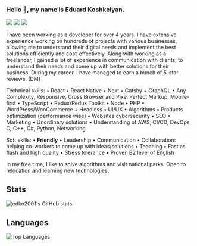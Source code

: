 ### Hello 👋, my name is Eduard Koshkelyan.

[![](https://img.shields.io/badge/-Eduard%20Koshkelyan-blue?style=flat-square&logo=Linkedin&logoColor=white&link=https://www.linkedin.com/in/eduard-koshkelyan/)](https://www.linkedin.com/in/eduard-koshkelyan/)
[![](https://img.shields.io/badge/-PersonalWebsite-%23181717?style=flat-square&logo=html5)](https://eduard-koshkelyan.onrender.com/)
[![](https://img.shields.io/badge/-edko2001-%23181717?style=flat-square&logo=github)](https://github.com/edko2001)

I have been working as a developer for over 4 years. I have extensive experience working on hundreds of projects with various businesses, allowing me to understand their digital needs and implement the best solutions efficiently and cost-effectively. Along with working as a freelancer, I gained a lot of experience in communication with clients, to understand their needs and come up with better solutions for their business. During my career, I have managed to earn a bunch of 5-star reviews. (DM)

Technical skills:
• React
• React Native
• Next
• Gatsby + GraphQL
• Any Complexity, Responsive, Cross Browser and Pixel Perfect Markup, Mobile-first
• TypeScript
• Redux/Redux Toolkit
• Node
• PHP
• WordPress/WooCommerce + Headless
• UI/UX
• Algorithms
• Products optimization (performance wise) 
• Websites cybersecurity
• SEO
• Marketing
• Unordinary solutions
• Understanding of AWS, CI/CD, DevOps, C, C++, C#, Python, Networking

Soft skills:
• **Friendly**
• Leadership
• Communication
• Collaboration: helping co-workers to come up with ideas/solutions
• Teaching
• Fast as flash and high quality
• Stress tolerance
• Proven B2 level of English

In my free time, I like to solve algorithms and visit national parks.
Open to relocation and learning new technologies.

## Stats
![edko2001's GitHub stats](https://github-readme-stats-edko2001.vercel.app/api?username=edko2001&show_icons=true&theme=dracula&count_private=true)


## Languages 
![Top Languages](https://github-readme-stats-edko2001.vercel.app/api/top-langs/?username=edko2001&layout=compact&hide=css,html,handlebars)
